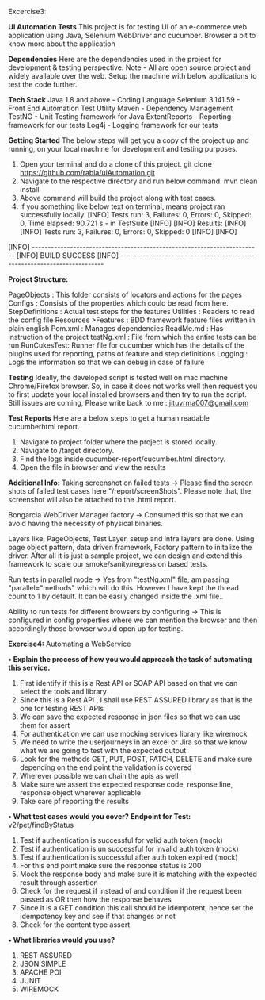 Excercise3:

**UI Automation Tests**
This project is for testing UI of an e-commerce web application using Java, Selenium WebDriver and cucumber. 
Browser a bit to know more about the application

**Dependencies**
Here are the dependencies used in the project for development & testing perspective.
Note - All are open source project and widely available over the web. Setup the machine with below applications to test the code further.

**Tech Stack**
Java 1.8 and above - Coding Language
Selenium 3.141.59 - Front End Automation Test Utility
Maven - Dependency Management
TestNG - Unit Testing framework for Java
ExtentReports - Reporting framework for our tests
Log4j - Logging framework for our tests

**Getting Started**
The below steps will get you a copy of the project up and running, on your local machine for development and testing purposes.

1) Open your terminal and do a clone of this project.
   git clone https://github.com/rabia/uiAutomation.git
2) Navigate to the respective directory and run below command.
   mvn clean install
3) Above command will build the project along with test cases.
4) If you something like below text on terminal, means project ran successfully locally.
   [INFO] Tests run: 3, Failures: 0, Errors: 0, Skipped: 0, Time elapsed: 90.721 s - in TestSuite
   [INFO]
   [INFO] Results:
   [INFO]
   [INFO] Tests run: 3, Failures: 0, Errors: 0, Skipped: 0
   [INFO]
   [INFO]

[INFO] ------------------------------------------------------------------------
[INFO] BUILD SUCCESS
[INFO] ------------------------------------------------------------------------

**Project Structure:**

PageObjects : This folder consists of locators and actions for the pages
Configs : Consists of the properties which could be read from here.
StepDefinitions : Actual test steps for the features
Utilities : Readers to read the config file
Resources >Features : BDD framework feature files written in plain english
Pom.xml : Manages dependencies
ReadMe.md : Has instruction of the project
testNg.xml : File from which the entire tests can be run
RunCukesTest: Runner file for cucumber which has the details of the plugins used for reporting, paths of feature and step definitions
Logging : Logs the information so that we can debug in case of failure

**Testing**
Ideally, the developed script is tested well on mac machine Chrome/Firefox browser.
So, in case it does not works well then request you to first update your local installed browsers and then try to run the script. Still issues are coming, Please write back to me : jituvrma007@gmail.com

**Test Reports**
Here are a below steps to get a human readable cucumberhtml report.

1) Navigate to project folder where the project is stored locally.
2) Navigate to /target directory.
3) Find the logs inside cucumber-report/cucumber.html directory.
4) Open the file in browser and view the results

**Additional Info:**
Taking screenshot on failed tests -> Please find the screen shots of failed test cases here "/report/screenShots". Please note that, the screenshot will also be attached to the .html report.


Bongarcia WebDriver Manager factory -> Consumed this so that we can avoid having the necessity of physical binaries.


Layers like, PageObjects, Test Layer, setup and infra layers are done. Using page object pattern, data driven framework, Factory pattern to initalize the driver. After all it is just a sample project, we can design and extend this framework to scale our smoke/sanity/regression based tests.


Run tests in parallel mode -> Yes from "testNg.xml" file, am passing "parallel="methods" which will do this. 
However I have kept the thread count to 1 by default. It can be easily changed inside the .xml file..


Ability to run tests for different browsers by configuring -> This is configured in config properties where we can mention the browser and then accordingly those browser would open up for testing.


**Exercise4:** Automating a WebService


**• Explain the process of how you would approach the task of automating this service.**

1. First identify if this is a Rest API or SOAP API based on that we can select the tools and library
2. Since this is a Rest API , I shall use REST ASSURED library as that is the one for testing REST APIs
3. We can save the expected response in json files so that we can use them for assert
4. For authentication we can use mocking services library like wiremock
5. We need to write the userjourneys in an excel or Jira so that we know what we are going to test with the expected output
6. Look for the methods GET, PUT, POST, PATCH, DELETE and make sure depending on the end point the validation is covered
7. Wherever possible we can chain the apis as well
8. Make sure we assert the expected response code, response line, response object wherever applicable
9. Take care pf reporting the results

**• What test cases would you cover?**
**Endpoint for Test:** v2/pet/findByStatus

1. Test if authentication is successful for valid auth token (mock)
2. Test if authentication is un successful for invalid auth token (mock)
3. Test if authentication is successful after auth token expired (mock)
4. For this end point make sure the response status is 200
5. Mock the response body and make sure it is matching with the expected result through assertion
6. Check for the request if instead of and condition if the request been passed as OR then how the response behaves
7. Since it is a GET condition this call should be idempotent, hence set the idempotency key and see if that changes or not
8. Check for the content type assert

**• What libraries would you use?**

1. REST ASSURED
2. JSON SIMPLE
3. APACHE POI
4. JUNIT
5. WIREMOCK

